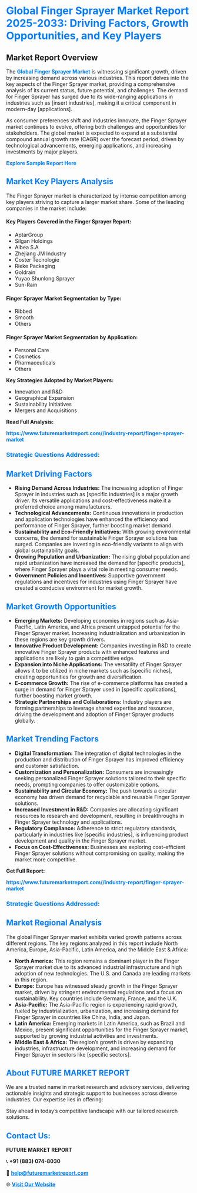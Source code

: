<h1 style="color: #007BFF;">Global Finger Sprayer Market Report 2025-2033: Driving Factors, Growth Opportunities, and Key Players</h1>

<section id="overview">
<h2>Market Report Overview</h2>
<p>The <a href="https://www.futuremarketreport.com//industry-report/finger-sprayer-market" style="color: #007BFF; text-decoration: none;"><strong>Global Finger Sprayer Market</strong></a> is witnessing significant growth, driven by increasing demand across various industries. This report delves into the key aspects of the Finger Sprayer market, providing a comprehensive analysis of its current status, future potential, and challenges. The demand for Finger Sprayer has surged due to its wide-ranging applications in industries such as [insert industries], making it a critical component in modern-day [applications].</p>
<p>As consumer preferences shift and industries innovate, the Finger Sprayer market continues to evolve, offering both challenges and opportunities for stakeholders. The global market is expected to expand at a substantial compound annual growth rate (CAGR) over the forecast period, driven by technological advancements, emerging applications, and increasing investments by major players.</p>
</section>

<section id="overview">
<p><a href="https://www.futuremarketreport.com//request-sample/reportId=55299" style="color: #007BFF; text-decoration: none;"><strong>Explore Sample Report Here</strong></a></p>
</section>

<section id="key-players">
<h2 style="color: #007BFF;">Market Key Players Analysis</h2>
<p>The Finger Sprayer market is characterized by intense competition among key players striving to capture a larger market share. Some of the leading companies in the market include:</p>
<h4>Key Players Covered in the Finger Sprayer Report:</h4>
<ul><li>AptarGroup</li><li>Silgan Holdings</li><li>Albea S.A</li><li>Zhejiang JM Industry</li><li>Coster Tecnologie</li><li>Rieke Packaging</li><li>Goldrain</li><li>Yuyao Shunlong Sprayer</li><li>Sun-Rain</li></ul>
<h4>Finger Sprayer Market Segmentation by Type:</h4>
<ul><li>Ribbed</li><li>Smooth</li><li>Others</li></ul>

<h4>Finger Sprayer Market Segmentation by Application:</h4>
<ul><li>Personal Care</li><li>Cosmetics</li><li>Pharmaceuticals</li><li>Others</li></ul>
<p><strong>Key Strategies Adopted by Market Players:</strong></p>
<ul>
<li>Innovation and R&D</li>
<li>Geographical Expansion</li>
<li>Sustainability Initiatives</li>
<li>Mergers and Acquisitions</li>
</ul>
</section>

<section>
<p><strong>Read Full Analysis: </strong></p><a href="https://www.futuremarketreport.com//industry-report/finger-sprayer-market" style="color: #007BFF; text-decoration: none;"><strong>https://www.futuremarketreport.com//industry-report/finger-sprayer-market</strong></a>
<h3 style="color: #007BFF;">Strategic Questions Addressed:</h3>
</section>

<section id="driving-factors">
<h2 style="color: #007BFF;">Market Driving Factors</h2>
<ul>
<li><strong>Rising Demand Across Industries:</strong> The increasing adoption of Finger Sprayer in industries such as [specific industries] is a major growth driver. Its versatile applications and cost-effectiveness make it a preferred choice among manufacturers.</li>
<li><strong>Technological Advancements:</strong> Continuous innovations in production and application technologies have enhanced the efficiency and performance of Finger Sprayer, further boosting market demand.</li>
<li><strong>Sustainability and Eco-Friendly Initiatives:</strong> With growing environmental concerns, the demand for sustainable Finger Sprayer solutions has surged. Companies are investing in eco-friendly variants to align with global sustainability goals.</li>
<li><strong>Growing Population and Urbanization:</strong> The rising global population and rapid urbanization have increased the demand for [specific products], where Finger Sprayer plays a vital role in meeting consumer needs.</li>
<li><strong>Government Policies and Incentives:</strong> Supportive government regulations and incentives for industries using Finger Sprayer have created a conducive environment for market growth.</li>
</ul>
</section>

<section id="growth-opportunities">
<h2 style="color: #007BFF;">Market Growth Opportunities</h2>
<ul>
<li><strong>Emerging Markets:</strong> Developing economies in regions such as Asia-Pacific, Latin America, and Africa present untapped potential for the Finger Sprayer market. Increasing industrialization and urbanization in these regions are key growth drivers.</li>
<li><strong>Innovative Product Development:</strong> Companies investing in R&D to create innovative Finger Sprayer products with enhanced features and applications are likely to gain a competitive edge.</li>
<li><strong>Expansion into Niche Applications:</strong> The versatility of Finger Sprayer allows it to be utilized in niche markets such as [specific niches], creating opportunities for growth and diversification.</li>
<li><strong>E-commerce Growth:</strong> The rise of e-commerce platforms has created a surge in demand for Finger Sprayer used in [specific applications], further boosting market growth.</li>
<li><strong>Strategic Partnerships and Collaborations:</strong> Industry players are forming partnerships to leverage shared expertise and resources, driving the development and adoption of Finger Sprayer products globally.</li>
</ul>
</section>

<section id="trending-factors">
<h2 style="color: #007BFF;">Market Trending Factors</h2>
<ul>
<li><strong>Digital Transformation:</strong> The integration of digital technologies in the production and distribution of Finger Sprayer has improved efficiency and customer satisfaction.</li>
<li><strong>Customization and Personalization:</strong> Consumers are increasingly seeking personalized Finger Sprayer solutions tailored to their specific needs, prompting companies to offer customizable options.</li>
<li><strong>Sustainability and Circular Economy:</strong> The push towards a circular economy has driven demand for recyclable and reusable Finger Sprayer solutions.</li>
<li><strong>Increased Investment in R&D:</strong> Companies are allocating significant resources to research and development, resulting in breakthroughs in Finger Sprayer technology and applications.</li>
<li><strong>Regulatory Compliance:</strong> Adherence to strict regulatory standards, particularly in industries like [specific industries], is influencing product development and quality in the Finger Sprayer market.</li>
<li><strong>Focus on Cost-Effectiveness:</strong> Businesses are exploring cost-efficient Finger Sprayer solutions without compromising on quality, making the market more competitive.</li>
</ul>
</section>

<section>
<p><strong>Get Full Report: </strong></p><a href="https://www.futuremarketreport.com//industry-report/finger-sprayer-market" style="color: #007BFF; text-decoration: none;"><strong>https://www.futuremarketreport.com//industry-report/finger-sprayer-market</strong></a>
<h3 style="color: #007BFF;">Strategic Questions Addressed:</h3>
</section>


<section id="regional-analysis">
<h2 style="color: #007BFF;">Market Regional Analysis</h2>
<p>The global Finger Sprayer market exhibits varied growth patterns across different regions. The key regions analyzed in this report include North America, Europe, Asia-Pacific, Latin America, and the Middle East & Africa:</p>
<ul>
<li><strong>North America:</strong> This region remains a dominant player in the Finger Sprayer market due to its advanced industrial infrastructure and high adoption of new technologies. The U.S. and Canada are leading markets in this region.</li>
<li><strong>Europe:</strong> Europe has witnessed steady growth in the Finger Sprayer market, driven by stringent environmental regulations and a focus on sustainability. Key countries include Germany, France, and the U.K.</li>
<li><strong>Asia-Pacific:</strong> The Asia-Pacific region is experiencing rapid growth, fueled by industrialization, urbanization, and increasing demand for Finger Sprayer in countries like China, India, and Japan.</li>
<li><strong>Latin America:</strong> Emerging markets in Latin America, such as Brazil and Mexico, present significant opportunities for the Finger Sprayer market, supported by growing industrial activities and investments.</li>
<li><strong>Middle East & Africa:</strong> The region’s growth is driven by expanding industries, infrastructure development, and increasing demand for Finger Sprayer in sectors like [specific sectors].</li>
</ul>
</section>

<footer>
<h2 style="color: #007BFF;">About FUTURE MARKET REPORT</h2>
<p>We are a trusted name in market research and advisory services, delivering actionable insights and strategic support to businesses across diverse industries. Our expertise lies in offering:</p>

<p>Stay ahead in today’s competitive landscape with our tailored research solutions.</p>

<h2 style="color: #007BFF;">Contact Us:</h2>
<p><strong>FUTURE MARKET REPORT</strong></p>
<p>📞 <strong>+91 (883) 074-8030</strong></p>
<p>📧 <strong><a href="mailto:help@futuremarketreport.com" style="color: #007BFF;">help@futuremarketreport.com</a></strong></p>
<p>🌐 <strong><a href="https://www.futuremarketreport.com/" style="color: #007BFF;">Visit Our Website</a></strong></p>
</footer>